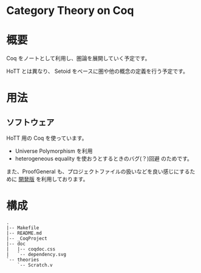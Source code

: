 Category Theory on Coq
========

# 概要

Coq をノートとして利用し、圏論を展開していく予定です。

HoTT とは異なり、 Setoid をベースに圏や他の概念の定義を行う予定です。

# 用法

## ソフトウェア

HoTT 用の Coq を使っています。
* Universe Polymorphism を利用
* heterogeneous equality を使おうとするときのバグ(？)回避
のためです。

また、ProofGeneral も、プロジェクトファイルの扱いなどを良い感じにするために [開発版](http://proofgeneral.inf.ed.ac.uk/devel) を利用しております。

# 構成

```
.
|-- Makefile
|-- README.md
|-- _CoqProject
|-- doc
|   |-- coqdoc.css
|   `-- dependency.svg
`-- theories
    `-- Scratch.v
```
